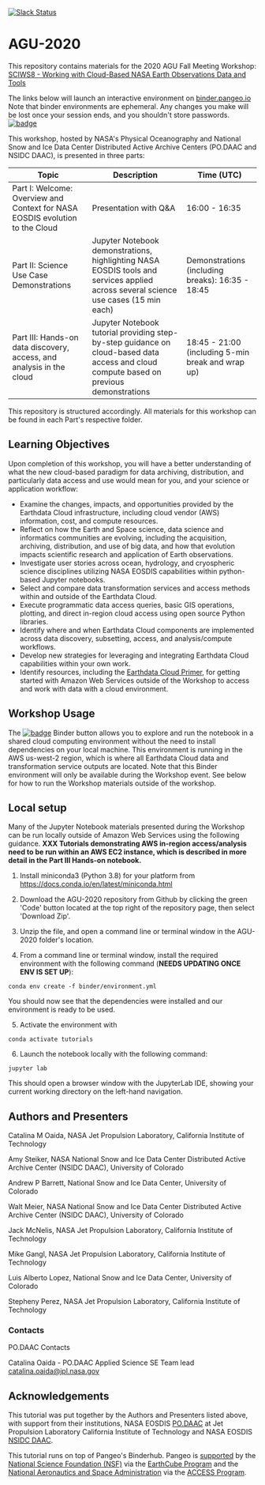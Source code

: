 [![Slack Status][slack-status-icon]][slack-status]

# AGU-2020

This repository contains materials for the 2020 AGU Fall Meeting Workshop: [SCIWS8 - Working with Cloud-Based NASA Earth Observations Data and Tools](https://agu.confex.com/agu/fm20/meetingapp.cgi/Session/105465)

The links below will launch an interactive environment on [binder.pangeo.io](https://binder.pangeo.io/) Note that binder environments are ephemeral. Any changes you make will be lost once your session ends, and you shouldn't store passwords.
[![badge](https://img.shields.io/static/v1.svg?logo=Jupyter&label=Pangeo+Binder&message=AWS+us-west2&color=blue)](https://aws-uswest2-binder.pangeo.io/v2/gh/podaac/AGU-2020/binder?urlpath=git-pull%3Frepo%3Dhttps%253A%252F%252Fgithub.com%252Fpodaac%252FAGU-2020%26urlpath%3Dlab%252Ftree%252FAGU-2020%252F%26branch%3Dmain)

This workshop, hosted by NASA's Physical Oceanography and National Snow and Ice Data Center Distributed Active Archive Centers (PO.DAAC and NSIDC DAAC), is presented in three parts:

| Topic                                                                        | Description                                                                                                                             | Time (UTC)                                                                                                    |
|------------------------------------------------------------------------------|-----------------------------------------------------------------------------------------------------------------------------------------|---------------------------------------------------------------------------------------------------------------|
| Part I: Welcome: Overview and Context for NASA EOSDIS evolution to the Cloud | Presentation with Q&A                                                                                                                   | 16:00 - 16:35                                                                                                 |
| Part II: Science Use Case Demonstrations                                     | Jupyter Notebook demonstrations, highlighting NASA EOSDIS tools and services applied across several science use cases (15 min each)     | Demonstrations (including breaks): 16:35 - 18:45|
| Part III: Hands-on data discovery, access, and analysis in the cloud         | Jupyter Notebook tutorial providing step-by-step guidance on cloud-based data access and cloud compute based on previous demonstrations | 18:45 - 21:00 (including 5-min break and wrap up)                                                             |

This repository is structured accordingly. All materials for this workshop can be found in each Part's respective folder.

## Learning Objectives

Upon completion of this workshop, you will have a better understanding of what the new cloud-based paradigm for data archiving, distribution, and particularly data access and use would mean for you, and your science or application workflow:

* Examine the changes, impacts, and opportunities provided by the Earthdata Cloud infrastructure, including cloud vendor (AWS) information, cost, and compute resources.
* Reflect on how the Earth and Space science, data science and informatics communities are evolving, including the acquisition, archiving, distribution, and use of big data, and how that evolution impacts scientific research and application of Earth observations. 
* Investigate user stories across ocean, hydrology, and cryospheric science disciplines utilizing NASA EOSDIS capabilities within python-based Jupyter notebooks.
* Select and compare data transformation services and access methods within and outside of the Earthdata Cloud.
* Execute programmatic data access queries, basic GIS operations, plotting, and direct in-region cloud access using open source Python libraries.
* Identify where and when Earthdata Cloud components are implemented across data discovery, subsetting, access, and analysis/compute workflows.
* Develop new strategies for leveraging and integrating Earthdata Cloud capabilities within your own work.
* Identify resources, including the [Earthdata Cloud Primer](https://earthdata.nasa.gov/learn/user-resources/webinars-and-tutorials/cloud-primer), for getting started with Amazon Web Services outside of the Workshop to access and work with data with a cloud environment. 

## Workshop Usage

The [![badge](https://img.shields.io/static/v1.svg?logo=Jupyter&label=Pangeo+Binder&message=AWS+us-west2&color=blue)](https://aws-uswest2-binder.pangeo.io/v2/gh/podaac/AGU-2020/binder?urlpath=git-pull%3Frepo%3Dhttps%253A%252F%252Fgithub.com%252Fpodaac%252FAGU-2020%26urlpath%3Dlab%252Ftree%252FAGU-2020%252F%26branch%3Dmain) Binder button allows you to explore and run the notebook in a shared cloud computing environment without the need to install dependencies on your local machine. This environment is running in the AWS us-west-2 region, which is where all Earthdata Cloud data and transformation service outputs are located. Note that this Binder environment will only be available during the Workshop event. See below for how to run the Workshop materials outside of the workshop.

## Local setup 

Many of the Jupyter Notebook materials presented during the Workshop can be run locally outside of Amazon Web Services using the following guidance. __XXX Tutorials demonstrating AWS in-region access/analysis need to be run within an AWS EC2 instance, which is described in more detail in the Part III Hands-on notebook.__ 

1. Install miniconda3 (Python 3.8) for your platform from https://docs.conda.io/en/latest/miniconda.html

2. Download the AGU-2020 repository from Github by clicking the green 'Code' button located at the top right of the repository page, then select 'Download Zip'.

3. Unzip the file, and open a command line or terminal window in the AGU-2020 folder's location.

4. From a command line or terminal window, install the required environment with the following command (__NEEDS UPDATING ONCE ENV IS SET UP__):

`conda env create -f binder/environment.yml`

You should now see that the dependencies were installed and our environment is ready to be used.

5. Activate the environment with

`conda activate tutorials`

6. Launch the notebook locally with the following command:

`jupyter lab`

This should open a browser window with the JupyterLab IDE, showing your current working directory on the left-hand navigation. 


## Authors and Presenters

Catalina M Oaida, NASA Jet Propulsion Laboratory, California Institute of Technology

Amy Steiker, NASA National Snow and Ice Data Center Distributed Active Archive Center (NSIDC DAAC), University of Colorado

Andrew P Barrett, National Snow and Ice Data Center, University of Colorado

Walt Meier, NASA National Snow and Ice Data Center Distributed Active Archive Center (NSIDC DAAC), University of Colorado

Jack McNelis, NASA Jet Propulsion Laboratory, California Institute of Technology

Mike Gangl, NASA Jet Propulsion Laboratory, California Institute of Technology

Luis Alberto Lopez, National Snow and Ice Data Center, University of Colorado

Stepheny Perez, NASA Jet Propulsion Laboratory, California Institute of Technology


### Contacts

PO.DAAC Contacts

Catalina Oaida - PO.DAAC Applied Science SE Team lead
catalina.oaida@jpl.nasa.gov

## Acknowledgements

This tutorial was put together by the Authors and Presenters listed above, with support from their institutions, NASA EOSDIS [PO.DAAC](https://podaac.jpl.nasa.gov/) at Jet Propulsion Laboratory California Institute of Technology and NASA EOSDIS [NSIDC DAAC](https://nsidc.org/daac).

This tutorial runs on top of Pangeo's Binderhub.
Pangeo is [supported](https://www.nsf.gov/awardsearch/showAward?AWD_ID=1740633&HistoricalAwards=false) by the [National Science Foundation (NSF)](https://www.nsf.gov/) via the [EarthCube Program](https://www.earthcube.org/) and the [National Aeronautics and Space Administration](https://www.nasa.gov/) via the [ACCESS Program](https://earthdata.nasa.gov/community/community-data-system-programs/access-projects).

[slack-status-icon]: https://img.shields.io/badge/Slack-AGU--tutorial-blue.svg
[slack-status]: https://nasadaacagu20-5ai7790.slack.com/archives/C01ETUUUDN3
